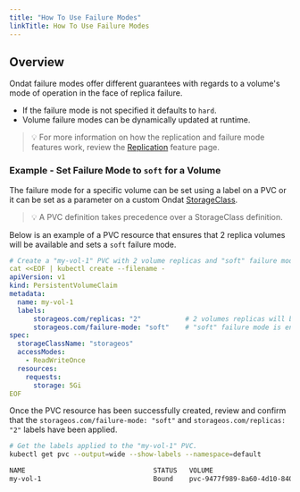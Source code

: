 ```yaml
---
title: "How To Use Failure Modes"
linkTitle: How To Use Failure Modes
---
```


## Overview

Ondat failure modes offer different guarantees with regards to a volume's mode of operation in the face of replica failure.
- If the failure mode is not specified it defaults to `hard`.
- Volume failure modes can be dynamically updated at runtime.

> 💡  For more information on how the replication and failure mode features work, review the [Replication](/docs/concepts/replication) feature page.

### Example - Set Failure Mode to `soft` for a Volume

The failure mode for a specific volume can be set using a label on a PVC or it can be set as a parameter on a custom Ondat [StorageClass](/docs/operations/storageclasses).

> 💡 A PVC definition takes precedence over a StorageClass definition.

Below is an example of a PVC resource that ensures that 2 replica volumes will be available and sets a `soft` failure mode.

```yaml
# Create a "my-vol-1" PVC with 2 volume replicas and "soft" failure mode enabled.
cat <<EOF | kubectl create --filename -
apiVersion: v1
kind: PersistentVolumeClaim
metadata:
  name: my-vol-1
  labels:
      storageos.com/replicas: "2"           # 2 volumes replicas will be available.
      storageos.com/failure-mode: "soft"    # "soft" failure mode is enabled.
spec:
  storageClassName: "storageos"
  accessModes:
    - ReadWriteOnce
  resources:
    requests:
      storage: 5Gi
EOF
```

Once the PVC resource has been successfully created, review and confirm that the `storageos.com/failure-mode: "soft"` and `storageos.com/replicas: "2"` labels have been applied.

```bash
# Get the labels applied to the "my-vol-1" PVC.
kubectl get pvc --output=wide --show-labels --namespace=default

NAME                                STATUS   VOLUME                                     CAPACITY   ACCESS MODES   STORAGECLASS   AGE   VOLUMEMODE   LABELS
my-vol-1                            Bound    pvc-9477f989-8a60-4d10-8407-99bad90b29a3   5Gi        RWO            storageos      63s   Filesystem   storageos.com/failure-mode=soft,storageos.com/replicas=2
```
